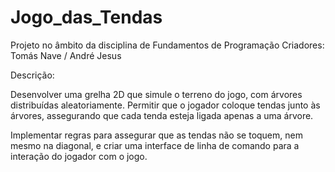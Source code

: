 # Jogo_das_Tendas
Projeto no âmbito da disciplina de Fundamentos de Programação
Criadores: Tomás Nave / André Jesus

Descrição:

Desenvolver uma grelha 2D que simule o terreno do jogo, com árvores distribuídas aleatoriamente. Permitir que o jogador coloque tendas junto às árvores, assegurando que cada tenda esteja ligada apenas a uma árvore.

Implementar regras para assegurar que as tendas não se toquem, nem mesmo na diagonal, e criar uma interface de linha de comando para a interação do jogador com o jogo.
